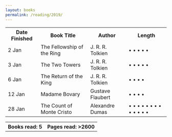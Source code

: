 ```yaml
---
layout: books 
permalink: /reading/2019/
---
```


<div class="content">
  <table>
  <tr class="blackRow">
    <th>Date Finished</th>
    <th>Book Title</th>
    <th>Author</th>
    <th>Length</th>
  </tr>
  <tr>
    <td>2 Jan</td>
    <td>The Fellowship of the Ring</td>
    <td>J. R. R. Tolkien</td>
    <td> &bull; &bull; &bull; &bull; &bull;  </td>
  </tr>
  <tr>
    <td>3 Jan</td>
    <td>The Two Towers</td>
    <td>J. R. R. Tolkien</td>
    <td> &bull; &bull; &bull; &bull; &bull;  </td>
  </tr>
  <tr>
    <td>6 Jan</td>
    <td>The Return of the King</td>
    <td>J. R. R. Tolkien</td>
    <td> &bull; &bull; &bull; &bull;  </td>
  </tr>
  <tr>
    <td>12 Jan</td>
    <td>Madame Bovary</td>
    <td>Gustave Flaubert</td>
    <td> &bull; &bull; &bull; &bull;  </td>
  </tr>
  <tr>
    <td>28 Jan</td>
    <td>The Count of Monte Cristo</td>
    <td>Alexandre Dumas</td>
    <td> &bull; &bull; &bull; &bull; &bull; &bull; &bull; &bull; &bull; &bull; &bull; &bull; &bull;  </td>
  </tr>
</table>
  </div>
<table>
    <tr>
       <th>Books read: 5 </th>
       <th>Pages read: &gt;2600</th>
    </tr>
</table>
